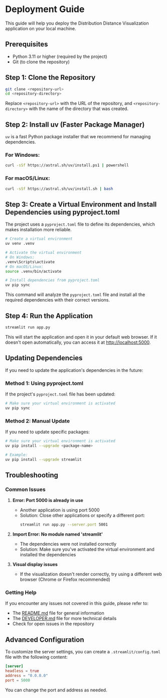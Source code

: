 # Deployment Guide

This guide will help you deploy the Distribution Distance Visualization application on your local machine.

## Prerequisites

- Python 3.11 or higher (required by the project)
- Git (to clone the repository)

## Step 1: Clone the Repository

```bash
git clone <repository-url>
cd <repository-directory>
```

Replace `<repository-url>` with the URL of the repository, and `<repository-directory>` with the name of the directory that was created.

## Step 2: Install uv (Faster Package Manager)

`uv` is a fast Python package installer that we recommend for managing dependencies.

### For Windows:

```bash
curl -sSf https://astral.sh/uv/install.ps1 | powershell
```

### For macOS/Linux:

```bash
curl -sSf https://astral.sh/uv/install.sh | bash
```

## Step 3: Create a Virtual Environment and Install Dependencies using pyproject.toml

The project uses a `pyproject.toml` file to define its dependencies, which makes installation more reliable.

```bash
# Create a virtual environment
uv venv .venv

# Activate the virtual environment
# On Windows:
.venv\Scripts\activate
# On macOS/Linux:
source .venv/bin/activate

# Install dependencies from pyproject.toml
uv pip sync
```

This command will analyze the `pyproject.toml` file and install all the required dependencies with their correct versions.

## Step 4: Run the Application

```bash
streamlit run app.py
```

This will start the application and open it in your default web browser. If it doesn't open automatically, you can access it at [http://localhost:5000](http://localhost:5000).

## Updating Dependencies

If you need to update the application's dependencies in the future:

### Method 1: Using pyproject.toml

If the project's `pyproject.toml` file has been updated:

```bash
# Make sure your virtual environment is activated
uv pip sync
```

### Method 2: Manual Update

If you need to update specific packages:

```bash
# Make sure your virtual environment is activated
uv pip install --upgrade <package-name>

# Example:
uv pip install --upgrade streamlit
```

## Troubleshooting

### Common Issues

1. **Error: Port 5000 is already in use**
   - Another application is using port 5000
   - Solution: Close other applications or specify a different port:
     ```bash
     streamlit run app.py --server.port 5001
     ```

2. **Import Error: No module named 'streamlit'**
   - The dependencies were not installed correctly
   - Solution: Make sure you've activated the virtual environment and installed the dependencies

3. **Visual display issues**
   - If the visualization doesn't render correctly, try using a different web browser (Chrome or Firefox recommended)

### Getting Help

If you encounter any issues not covered in this guide, please refer to:

- The [README.md](README.md) file for general information
- The [DEVELOPER.md](DEVELOPER.md) file for more technical details
- Check for open issues in the repository

## Advanced Configuration

To customize the server settings, you can create a `.streamlit/config.toml` file with the following content:

```toml
[server]
headless = true
address = "0.0.0.0"
port = 5000
```

You can change the port and address as needed.